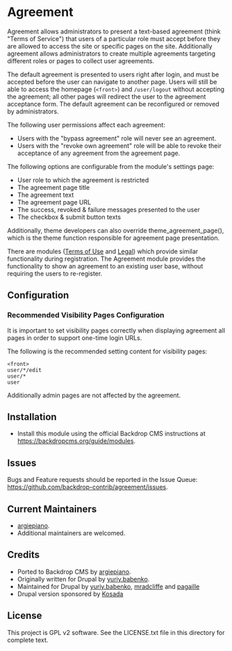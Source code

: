 # Agreement

Agreement allows administrators to present a text-based agreement (think "Terms of Service") that users of a particular role must accept before they are allowed to access the site or specific pages on the site. Additionally agreement allows administrators to create multiple agreements targeting different roles or pages to collect user agreements.

The default agreement is presented to users right after login, and must be accepted before the user can navigate to another page. Users will still be able to access the homepage (`<front>`) and `/user/logout` without accepting the agreement; all other pages will redirect the user to the agreement acceptance form. The default agreement can be reconfigured or removed by administrators.

The following user permissions affect each agreement:

* Users with the "bypass agreement" role will never see an agreement.
* Users with the "revoke own agreement" role will be able to revoke their acceptance of any agreement from the agreement page.

The following options are configurable from the module's settings page:

* User role to which the agreement is restricted
* The agreement page title
* The agreement text
* The agreement page URL
* The success, revoked & failure messages presented to the user
* The checkbox & submit button texts

Additionally, theme developers can also override theme_agreement_page(), which is the theme function responsible for agreement page presentation.

There are modules ([Terms of Use](https://drupal.org/project/terms_of_use) and [Legal](https://drupal.org/project/legal)) which provide similar functionality during registration. The Agreement module provides the functionality to show an agreement to an existing user base, without requiring the users to re-register.

## Configuration

### Recommended Visibility Pages Configuration

It is important to set visibility pages correctly when displaying agreement all pages in order to support one-time login URLs.

The following is the recommended setting content for visibility pages:

```
<front>
user/*/edit
user/*
user
```

Additionally admin pages are not affected by the agreement.

## Installation

- Install this module using the official Backdrop CMS instructions at
  https://backdropcms.org/guide/modules.

## Issues

Bugs and Feature requests should be reported in the Issue Queue:
https://github.com/backdrop-contrib/agreement/issues.

## Current Maintainers

- [argiepiano](https://github.com/argiepiano).
- Additional maintainers are welcomed.

## Credits

- Ported to Backdrop CMS by [argiepiano](https://github.com/argiepiano).
- Originally written for Drupal by [yuriy.babenko](https://www.drupal.org/u/yuriybabenko).
- Maintained for Drupal by [yuriy.babenko](https://www.drupal.org/u/yuriybabenko), [mradcliffe](https://www.drupal.org/u/mradcliffe) and [pagaille](https://www.drupal.org/u/pagaille)
- Drupal version sponsored by [Kosada](https://www.drupal.org/kosada)

## License

This project is GPL v2 software.
See the LICENSE.txt file in this directory for complete text.
